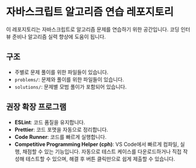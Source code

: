 # 자바스크립트 알고리즘 연습 레포지토리

이 레포지토리는 자바스크립트로 알고리즘 문제를 연습하기 위한 공간입니다. 코딩 인터뷰 준비나 알고리즘 실력 향상에 도움이 됩니다.

## 구조

- 주별로 문제 풀이를 위한 파일들이 있습니다.
- `problems/`: 문제와 풀이를 위한 파일들이 있습니다.
- `solutions/`: 문제별 모범 풀이가 포함되어 있습니다.

## 권장 확장 프로그램

- **ESLint**: 코드 품질을 유지합니다.
- **Prettier**: 코드 포맷을 자동으로 정리합니다.
- **Code Runner**: 코드를 빠르게 실행합니다.
- **Competitive Programming Helper (cph)**: VS Code에서 빠르게 컴파일, 실행, 채점할 수 있는 기능입니다. 자동으로 테스트 케이스를 다운로드하거나 직접 작성해 테스트할 수 있으며, 해결 후 버튼 클릭만으로 쉽게 제출할 수 있습니다.






